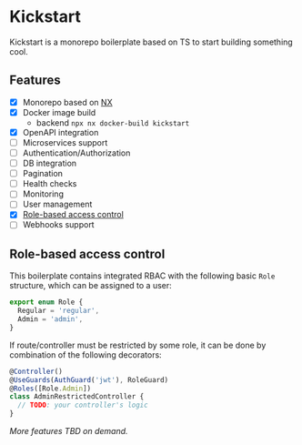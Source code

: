 # Kickstart

Kickstart is a monorepo boilerplate based on TS to start building something cool.

## Features

- [X] Monorepo based on [NX](https://nx.dev)
- [X] Docker image build
  - backend `npx nx docker-build kickstart`
- [X] OpenAPI integration
- [ ] Microservices support
- [ ] Authentication/Authorization
- [ ] DB integration
- [ ] Pagination
- [ ] Health checks
- [ ] Monitoring
- [ ] User management
- [X] [Role-based access control](#role-based-access-control)
- [ ] Webhooks support

## Role-based access control

This boilerplate contains integrated RBAC with the following basic `Role` structure, which can be assigned to a user:

```typescript
export enum Role {
  Regular = 'regular',
  Admin = 'admin',
}
```

If route/controller must be restricted by some role, it can be done by combination of the following decorators:

```typescript
@Controller()
@UseGuards(AuthGuard('jwt'), RoleGuard)
@Roles([Role.Admin])
class AdminRestrictedController {
  // TODO: your controller's logic
}
```

_More features TBD on demand._

